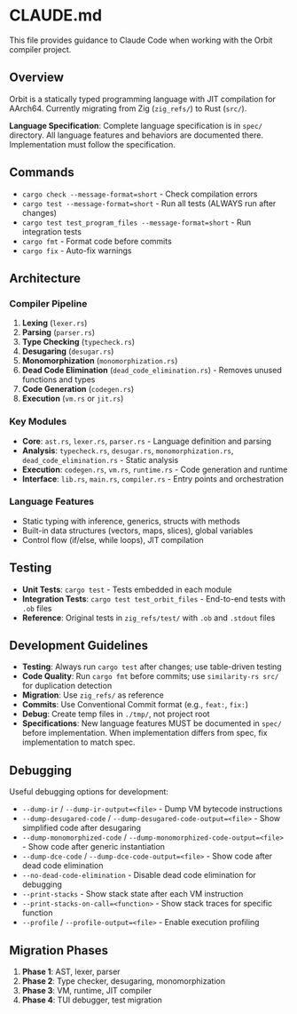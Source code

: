 # CLAUDE.md

This file provides guidance to Claude Code when working with the Orbit compiler project.

## Overview

Orbit is a statically typed programming language with JIT compilation for AArch64. Currently migrating from Zig (`zig_refs/`) to Rust (`src/`).

**Language Specification**: Complete language specification is in `spec/` directory. All language features and behaviors are documented there. Implementation must follow the specification.

## Commands

- `cargo check --message-format=short` - Check compilation errors
- `cargo test --message-format=short` - Run all tests (ALWAYS run after changes)
- `cargo test test_program_files --message-format=short` - Run integration tests
- `cargo fmt` - Format code before commits
- `cargo fix` - Auto-fix warnings

## Architecture

### Compiler Pipeline

1. **Lexing** (`lexer.rs`)
2. **Parsing** (`parser.rs`)
3. **Type Checking** (`typecheck.rs`)
4. **Desugaring** (`desugar.rs`)
5. **Monomorphization** (`monomorphization.rs`)
6. **Dead Code Elimination** (`dead_code_elimination.rs`) - Removes unused functions and types
7. **Code Generation** (`codegen.rs`)
8. **Execution** (`vm.rs` or `jit.rs`)

### Key Modules

- **Core**: `ast.rs`, `lexer.rs`, `parser.rs` - Language definition and parsing
- **Analysis**: `typecheck.rs`, `desugar.rs`, `monomorphization.rs`, `dead_code_elimination.rs` - Static analysis
- **Execution**: `codegen.rs`, `vm.rs`, `runtime.rs` - Code generation and runtime
- **Interface**: `lib.rs`, `main.rs`, `compiler.rs` - Entry points and orchestration

### Language Features

- Static typing with inference, generics, structs with methods
- Built-in data structures (vectors, maps, slices), global variables
- Control flow (if/else, while loops), JIT compilation

## Testing

- **Unit Tests**: `cargo test` - Tests embedded in each module
- **Integration Tests**: `cargo test test_orbit_files` - End-to-end tests with `.ob` files
- **Reference**: Original tests in `zig_refs/test/` with `.ob` and `.stdout` files

## Development Guidelines

- **Testing**: Always run `cargo test` after changes; use table-driven testing
- **Code Quality**: Run `cargo fmt` before commits; use `similarity-rs src/` for duplication detection
- **Migration**: Use `zig_refs/` as reference
- **Commits**: Use Conventional Commit format (e.g., `feat:`, `fix:`)
- **Debug**: Create temp files in `./tmp/`, not project root
- **Specifications**: New language features MUST be documented in `spec/` before implementation. When implementation differs from spec, fix implementation to match spec.

## Debugging

Useful debugging options for development:

- `--dump-ir` / `--dump-ir-output=<file>` - Dump VM bytecode instructions
- `--dump-desugared-code` / `--dump-desugared-code-output=<file>` - Show simplified code after desugaring
- `--dump-monomorphized-code` / `--dump-monomorphized-code-output=<file>` - Show code after generic instantiation
- `--dump-dce-code` / `--dump-dce-code-output=<file>` - Show code after dead code elimination
- `--no-dead-code-elimination` - Disable dead code elimination for debugging
- `--print-stacks` - Show stack state after each VM instruction
- `--print-stacks-on-call=<function>` - Show stack traces for specific function
- `--profile` / `--profile-output=<file>` - Enable execution profiling

## Migration Phases

1. **Phase 1**: AST, lexer, parser
2. **Phase 2**: Type checker, desugaring, monomorphization
3. **Phase 3**: VM, runtime, JIT compiler
4. **Phase 4**: TUI debugger, test migration
